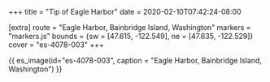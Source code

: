 +++
title = "Tip of Eagle Harbor"
date = 2020-02-10T07:42:24-08:00

[extra]
route = "Eagle Harbor, Bainbridge Island, Washington"
markers = "markers.js"
bounds = {sw = [47.615, -122.549], ne = [47.635, -122.529]}
cover = "es-4078-003"
+++

<!-- more -->

{{ es_image(id="es-4078-003", caption = "Eagle Harbor, Bainbridge Island, Washington") }}
